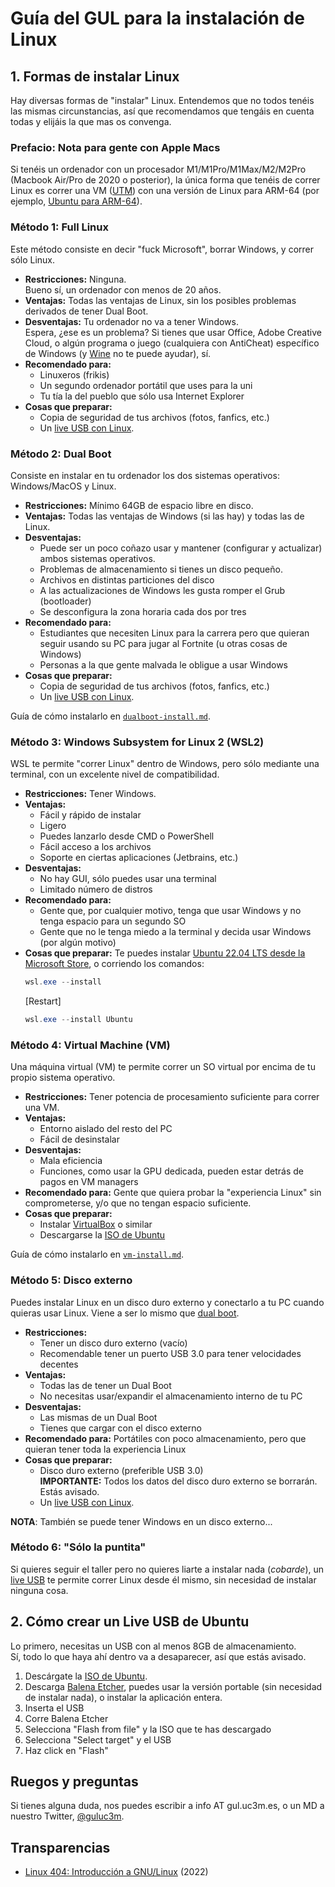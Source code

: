 <!-- # Linux Install Party -->
# Guía del GUL para la instalación de Linux

<!--
## 1. Cosas a tener en cuenta ANTES DE ASISTIR AL TALLER
Uno de los objetivos de éste taller es instalar Linux en vuestros ordenadores.  
Para agilizar éste proceso, es recomendable que leáis la siguiente información:  

Hay diversas formas de "instalar" Linux. Entendemos que no todos tenéis las mismas circunstancias, así que recomendamos que tengáis en cuenta todas y elijáis una antes de venir, trayendo el material correspondiente dependiendo del método.
-->

## 1. Formas de instalar Linux

Hay diversas formas de "instalar" Linux. Entendemos que no todos tenéis las mismas circunstancias, así que recomendamos que tengáis en cuenta todas y elijáis la que mas os convenga.

### Prefacio: Nota para gente con Apple Macs
Si tenéis un ordenador con un procesador M1/M1Pro/M1Max/M2/M2Pro (Macbook Air/Pro de 2020 o posterior), la única forma que tenéis de correr Linux es correr una VM ([UTM](https://mac.getutm.app/)) con una versión de Linux para ARM-64 (por ejemplo, [Ubuntu para ARM-64](https://ubuntu.com/download/server/arm)).

### Método 1: Full Linux
Este método consiste en decir "fuck Microsoft", borrar Windows, y correr sólo Linux.  
- **Restricciones:** Ninguna.  
Bueno sí, un ordenador con menos de 20 años.
- **Ventajas:** Todas las ventajas de Linux, sin los posibles problemas derivados de tener Dual Boot.
- **Desventajas:** Tu ordenador no va a tener Windows.  
Espera, ¿ese es un problema? Si tienes que usar Office, Adobe Creative Cloud, o algún programa o juego (cualquiera con AntiCheat) específico de Windows (y [Wine](https://www.winehq.org/) no te puede ayudar), sí.
- **Recomendado para:** 
    - Linuxeros (frikis)
    - Un segundo ordenador portátil que uses para la uni
    - Tu tía la del pueblo que sólo usa Internet Explorer
- **Cosas que preparar:** 
    - Copia de seguridad de tus archivos (fotos, fanfics, etc.)
    - Un [live USB con Linux](#2-cómo-crear-un-live-usb-de-ubuntu).

### Método 2: Dual Boot
Consiste en instalar en tu ordenador los dos sistemas operativos: Windows/MacOS y Linux.
- **Restricciones:** Mínimo 64GB de espacio libre en disco.
- **Ventajas:** Todas las ventajas de Windows (si las hay) y todas las de Linux.
- **Desventajas:** 
    - Puede ser un poco coñazo usar y mantener (configurar y actualizar) ambos sistemas operativos.  
    - Problemas de almacenamiento si tienes un disco pequeño.
    - Archivos en distintas particiones del disco
    - A las actualizaciones de Windows les gusta romper el Grub (bootloader)
    - Se desconfigura la zona horaria cada dos por tres
- **Recomendado para:** 
    - Estudiantes que necesiten Linux para la carrera pero que quieran seguir usando su PC para jugar al Fortnite (u otras cosas de Windows)
    - Personas a la que gente malvada le obligue a usar Windows
- **Cosas que preparar:** 
    - Copia de seguridad de tus archivos (fotos, fanfics, etc.)
    - Un [live USB con Linux](#2-cómo-crear-un-live-usb-de-ubuntu).

Guía de cómo instalarlo en [`dualboot-install.md`](dualboot-install.md).


### Método 3: Windows Subsystem for Linux 2 (WSL2)
WSL te permite "correr Linux" dentro de Windows, pero sólo mediante una terminal, con un excelente nivel de compatibilidad.
- **Restricciones:** Tener Windows.
- **Ventajas:** 
    - Fácil y rápido de instalar
    - Ligero
    - Puedes lanzarlo desde CMD o PowerShell
    - Fácil acceso a los archivos
    - Soporte en ciertas aplicaciones (Jetbrains, etc.)
- **Desventajas:** 
    - No hay GUI, sólo puedes usar una terminal
    - Limitado número de distros
- **Recomendado para:** 
    - Gente que, por cualquier motivo, tenga que usar Windows y no tenga espacio para un segundo SO
    - Gente que no le tenga miedo a la terminal y decida usar Windows (por algún motivo)
- **Cosas que preparar:** Te puedes instalar [Ubuntu 22.04 LTS desde la Microsoft Store](https://www.microsoft.com/store/productId/9PN20MSR04DW), o corriendo los comandos:
    ```powershell
    wsl.exe --install
    ```
    [Restart]
    ```powershell
    wsl.exe --install Ubuntu
    ```

### Método 4: Virtual Machine (VM)
Una máquina virtual (VM) te permite correr un SO virtual por encima de tu propio sistema operativo.
- **Restricciones:** Tener potencia de procesamiento suficiente para correr una VM.
- **Ventajas:** 
    - Entorno aislado del resto del PC
    - Fácil de desinstalar
- **Desventajas:** 
    - Mala eficiencia
    - Funciones, como usar la GPU dedicada, pueden estar detrás de pagos en VM managers
- **Recomendado para:** Gente que quiera probar la "experiencia Linux" sin comprometerse, y/o que no tengan espacio suficiente.
- **Cosas que preparar:**
    - Instalar [VirtualBox](https://www.virtualbox.org/) o similar
    - Descargarse la [ISO de Ubuntu](https://ubuntu.com/download/desktop)

Guía de cómo instalarlo en [`vm-install.md`](vm-install.md).

### Método 5: Disco externo
Puedes instalar Linux en un disco duro externo y conectarlo a tu PC cuando quieras usar Linux. Viene a ser lo mismo que [dual boot](#método-2-dual-boot).
- **Restricciones:** 
    - Tener un disco duro externo (vacío)
    - Recomendable tener un puerto USB 3.0 para tener velocidades decentes
- **Ventajas:** 
    - Todas las de tener un Dual Boot
    - No necesitas usar/expandir el almacenamiento interno de tu PC
- **Desventajas:** 
    - Las mismas de un Dual Boot
    - Tienes que cargar con el disco externo
- **Recomendado para:** Portátiles con poco almacenamiento, pero que quieran tener toda la experiencia Linux
- **Cosas que preparar:** 
    - Disco duro externo (preferible USB 3.0)  
      **IMPORTANTE:** Todos los datos del disco duro externo se borrarán. Estás avisado.
    - Un [live USB con Linux](#2-cómo-crear-un-live-usb-de-ubuntu).

**NOTA**: También se puede tener Windows en un disco externo...

### Método 6: "Sólo la puntita"
Si quieres seguir el taller pero no quieres liarte a instalar nada (_cobarde_), un [live USB](#2-cómo-crear-un-live-usb-de-ubuntu) te permite correr Linux desde él mismo, sin necesidad de instalar ninguna cosa.

## 2. Cómo crear un Live USB de Ubuntu
Lo primero, necesitas un USB con al menos 8GB de almacenamiento.  
Sí, todo lo que haya ahí dentro va a desaparecer, así que estás avisado.

1. Descárgate la [ISO de Ubuntu](https://ubuntu.com/download/desktop).
2. Descarga [Balena Etcher](https://www.balena.io/etcher), puedes usar la versión portable (sin necesidad de instalar nada), o instalar la aplicación entera.
3. Inserta el USB
4. Corre Balena Etcher
5. Selecciona "Flash from file" y la ISO que te has descargado
6. Selecciona "Select target" y el USB
7. Haz click en "Flash"

## Ruegos y preguntas
Si tienes alguna duda, nos puedes escribir a info AT gul.uc3m.es, o un MD a nuestro Twitter, [@guluc3m](https://twitter.com/guluc3m).

## Transparencias
- [Linux 404: Introducción a GNU/Linux](https://cloud-gul.uc3m.es/s/4qXKozr7DmDSZiN) (2022)
